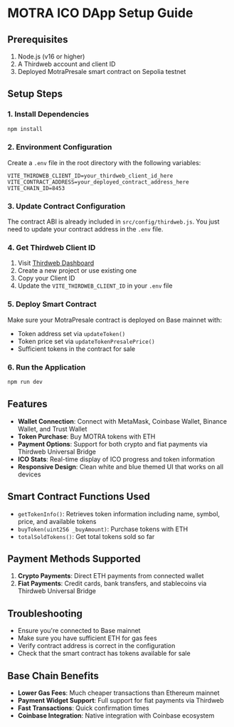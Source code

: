 # MOTRA ICO DApp Setup Guide

## Prerequisites

1. Node.js (v16 or higher)
2. A Thirdweb account and client ID
3. Deployed MotraPresale smart contract on Sepolia testnet

## Setup Steps

### 1. Install Dependencies
```bash
npm install
```

### 2. Environment Configuration
Create a `.env` file in the root directory with the following variables:

```env
VITE_THIRDWEB_CLIENT_ID=your_thirdweb_client_id_here
VITE_CONTRACT_ADDRESS=your_deployed_contract_address_here
VITE_CHAIN_ID=8453
```

### 3. Update Contract Configuration
The contract ABI is already included in `src/config/thirdweb.js`. You just need to update your contract address in the `.env` file.

### 4. Get Thirdweb Client ID
1. Visit [Thirdweb Dashboard](https://thirdweb.com/dashboard)
2. Create a new project or use existing one
3. Copy your Client ID
4. Update the `VITE_THIRDWEB_CLIENT_ID` in your `.env` file

### 5. Deploy Smart Contract
Make sure your MotraPresale contract is deployed on Base mainnet with:
- Token address set via `updateToken()`
- Token price set via `updateTokenPresalePrice()`
- Sufficient tokens in the contract for sale

### 6. Run the Application
```bash
npm run dev
```

## Features

- **Wallet Connection**: Connect with MetaMask, Coinbase Wallet, Binance Wallet, and Trust Wallet
- **Token Purchase**: Buy MOTRA tokens with ETH
- **Payment Options**: Support for both crypto and fiat payments via Thirdweb Universal Bridge
- **ICO Stats**: Real-time display of ICO progress and token information
- **Responsive Design**: Clean white and blue themed UI that works on all devices

## Smart Contract Functions Used

- `getTokenInfo()`: Retrieves token information including name, symbol, price, and available tokens
- `buyToken(uint256 _buyAmount)`: Purchase tokens with ETH
- `totalSoldTokens()`: Get total tokens sold so far

## Payment Methods Supported

1. **Crypto Payments**: Direct ETH payments from connected wallet
2. **Fiat Payments**: Credit cards, bank transfers, and stablecoins via Thirdweb Universal Bridge

## Troubleshooting

- Ensure you're connected to Base mainnet
- Make sure you have sufficient ETH for gas fees
- Verify contract address is correct in the configuration
- Check that the smart contract has tokens available for sale

## Base Chain Benefits

- **Lower Gas Fees**: Much cheaper transactions than Ethereum mainnet
- **Payment Widget Support**: Full support for fiat payments via Thirdweb
- **Fast Transactions**: Quick confirmation times
- **Coinbase Integration**: Native integration with Coinbase ecosystem
